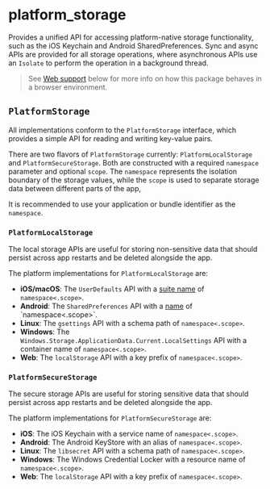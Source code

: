 # platform_storage

Provides a unified API for accessing platform-native storage functionality, such as the iOS Keychain and Android SharedPreferences.
Sync and async APIs are provided for all storage operations, where asynchronous APIs use an `Isolate` to perform the operation in 
a background thread.

> See [Web support](#Web) below for more info on how this package behaves in a browser environment.

## `PlatformStorage`

All implementations conform to the `PlatformStorage` interface, which provides a simple API for reading and writing key-value pairs.

There are two flavors of `PlatformStorage` currently: `PlatformLocalStorage` and `PlatformSecureStorage`. Both are constructed with
a required `namespace` parameter and optional `scope`. The `namespace` represents the isolation boundary of the storage values, while
the `scope` is used to separate storage data between different parts of the app,

It is recommended to use your application or bundle identifier as the `namespace`.

### `PlatformLocalStorage`

The local storage APIs are useful for storing non-sensitive data that should persist across app restarts and be deleted alongside the app.

The platform implementations for `PlatformLocalStorage` are:
- **iOS/macOS**: The `UserDefaults` API with a [suite name](https://developer.apple.com/documentation/foundation/nsuserdefaults/1409957-initwithsuitename#discussion) of `namespace<.scope>`.
- **Android**: The `SharedPreferences` API with a [name](https://developer.android.com/reference/android/content/Context.html#getSharedPreferences(java.lang.String,%20int)) of `namespace<.scope>`.
- **Linux**: The `gsettings` API with a schema path of `namespace<.scope>`.
- **Windows**: The `Windows.Storage.ApplicationData.Current.LocalSettings` API with a container name of `namespace<.scope>`.
- **Web**: The `localStorage` API with a key prefix of `namespace<.scope>`.

### `PlatformSecureStorage`

The secure storage APIs are useful for storing sensitive data that should persist across app restarts and be deleted alongside the app.

The platform implementations for `PlatformSecureStorage` are:
- **iOS**: The iOS Keychain with a service name of `namespace<.scope>`.
- **Android**: The Android KeyStore with an alias of `namespace<.scope>`.
- **Linux**: The `libsecret` API with a schema path of `namespace<.scope>`.
- **Windows**: The Windows Credential Locker with a resource name of `namespace<.scope>`.
- **Web**: The `localStorage` API with a key prefix of `namespace<.scope>`.